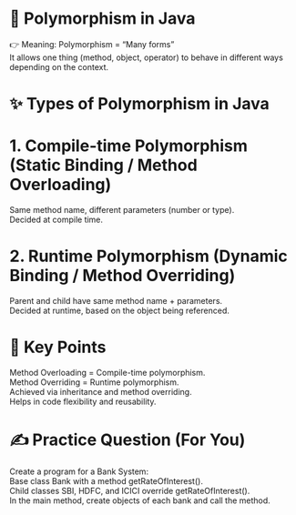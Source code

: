 # 🔹 Polymorphism in Java

👉 Meaning:
Polymorphism = “Many forms”<br>
It allows one thing (method, object, operator) to behave in different ways depending on the context.

# ✨ Types of Polymorphism in Java<br>
# 1. Compile-time Polymorphism (Static Binding / Method Overloading)

Same method name, different parameters (number or type). <br>
Decided at compile time.

# 2. Runtime Polymorphism (Dynamic Binding / Method Overriding)

Parent and child have same method name + parameters. <br>
Decided at runtime, based on the object being referenced.

# 🔑 Key Points

Method Overloading = Compile-time polymorphism. <br>
Method Overriding = Runtime polymorphism.<br>
Achieved via inheritance and method overriding.<br>
Helps in code flexibility and reusability.

# ✍️ Practice Question (For You)

Create a program for a Bank System:<br>
Base class Bank with a method getRateOfInterest().<br>
Child classes SBI, HDFC, and ICICI override getRateOfInterest().<br>
In the main method, create objects of each bank and call the method.